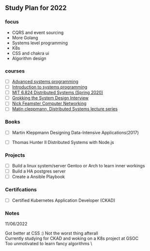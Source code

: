 ## Study Plan for 2022 

### focus 

- CQRS and event sourcing 
- More Golang 
- Systems level programming 
- K8s 
- CSS and chakra ui 
- Algorithm design 

### courses 

- [ ] [Advanced systems programming](https://www.udacity.com/course/advanced-operating-systems--ud189) 
- [ ] [Introduction to systems programming](https://www.udacity.com/course/introduction-to-operating-systems--ud923)
- [ ] [MIT 6.824 Distributed Systems (Spring 2020)](https://www.youtube.com/playlist?list=PLrw6a1wE39_tb2fErI4-WkMbsvGQk9_UB)
- [ ] [Grokking the System Design Interview](https://www.educative.io/courses/grokking-the-system-design-interview)
- [ ] [Nick Feamster Computer Networking](https://www.youtube.com/playlist?list=PLeKd45zvjcDFUEv_ohr_HdUFe97RItdiB)
- [ ] [Matin cleppmann, Distributed Systems lecture series](https://www.youtube.com/playlist?list=PLeKd45zvjcDFUEv_ohr_HdUFe97RItdiB)

### Books
- [ ] Martin Kleppmann Designing Data-Intensive Applications(2017)
- [ ] Thomas Hunter II Distributed Systems with Node.js 


### Projects
- [ ] Build a linux system/server Gentoo or Arch to learn inner workings
- [ ] Build a HA postgres server 
- [ ] Create  a Ansible Playbook

### Certifcations 
- [ ] Certified Kubernetes Application Developer (CKAD)


###  Notes

11/06/2022 

Got better at CSS :) Not the worst thing afterall \
Currently studying for CKAD and woking on a K8s project at GSOC \
Too unmotivated to learn fancy algorithms \
